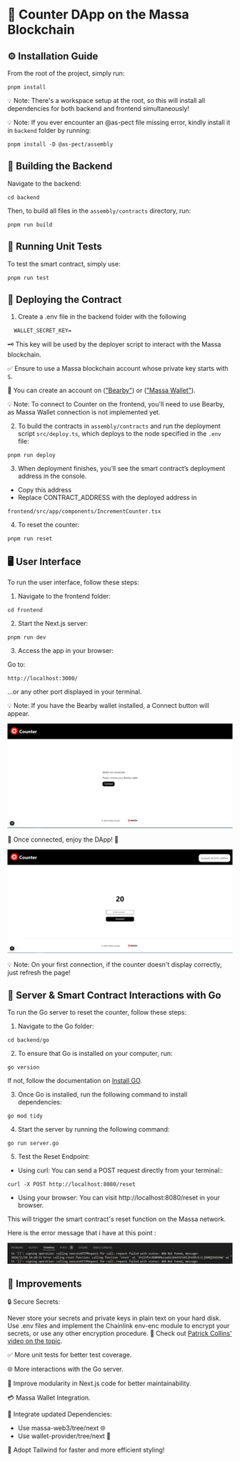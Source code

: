 # 🎉 Counter DApp on the Massa Blockchain 

## ⚙️ Installation Guide

From the root of the project, simply run:

```shell
pnpm install
```
💡 Note: There's a workspace setup at the root, so this will install all dependencies for both backend and frontend simultaneously!

💡 Note: If you ever encounter an @as-pect file missing error, kindly install it in `backend` folder by running:

```shell
pnpm install -D @as-pect/assembly
```
## 🔨 Building the Backend

Navigate to the backend:

```shell
cd backend
```

Then, to build all files in the `assembly/contracts` directory, run: 

```shell
pnpm run build
```

## 🧪 Running Unit Tests

To test the smart contract, simply use:

```shell
pnpm run test
```

## 🚀 Deploying the Contract

1. Create a .env file in the backend folder with the following

```shell
  WALLET_SECRET_KEY=
```
🗝️ This key will be used by the deployer script to interact with the Massa blockchain.

✅ Ensure to use a Massa blockchain account whose private key starts with `S`.

👛 You can create an account on (["Bearby"](https://bearby.io/)) or (["Massa Wallet"](https://station.massa.net/)).

💡 Note: To connect to Counter on the frontend, you'll need to use Bearby, as Massa Wallet connection is not implemented yet.

2. To build the contracts in `assembly/contracts` and run the deployment script `src/deploy.ts`, which deploys to the node specified in the `.env` file:

```shell
pnpm run deploy
```
3. When deployment finishes, you’ll see the smart contract’s deployment address in the console. 

- Copy this address 
- Replace CONTRACT_ADDRESS with the deployed address in 

```shell
frontend/src/app/components/IncrementCounter.tsx
```
4. To reset the counter: 

```shell
pnpm run reset
```



## 🖥️ User Interface 

To run the user interface, follow these steps:

1. Navigate to the frontend folder:

```shell
cd frontend
```
2. Start the Next.js server:

```shell
pnpm run dev
```

3. Access the app in your browser:

Go to: 

```shell
http://localhost:3000/
```
...or any other port displayed in your terminal.

💡 Note: If you have the Bearby wallet installed, a Connect button will appear.



![Connect](counter01.PNG)

🔗 Once connected, enjoy the DApp! 🎉

![Increment](counter02.PNG)

💡 Note: On your first connection, if the counter doesn't display correctly, just refresh the page! 

## 🤖 Server & Smart Contract Interactions with Go

To run the Go server to reset the counter, follow these steps:

1. Navigate to the Go folder:

```shell
cd backend/go
```
2. To ensure that Go is installed on your computer, run:

```shell
go version
```

If not, follow the documentation on [Install GO](https://go.dev/doc/install).

3. Once Go is installed, run the following command to install dependencies:

```shell
go mod tidy
```

4. Start the server by running the following command:

```shell
go run server.go
```

5. Test the Reset Endpoint:

- Using curl: You can send a POST request directly from your terminal::

```shell
curl -X POST http://localhost:8080/reset
```

- Using your browser: You can visit http://localhost:8080/reset in your browser.

This will trigger the smart contract's reset function on the Massa network.

Here is the error message that i have at this point : 

![Error Message](server_reset_error.PNG)

## 🌟 Improvements

🔒 Secure Secrets:

Never store your secrets and private keys in plain text on your hard disk. 
Use .env files and implement the Chainlink env-enc module to encrypt your secrets, or use any other encryption procedure. 
🎥 Check out [Patrick Collins' video on the topic](https://www.youtube.com/watch?v=CIbhqRJ4B8I).

✅ More unit tests for better test coverage.

🌐 More interactions with the Go server.

🧩 Improve modularity in Next.js code for better  maintainability.

💳 Massa Wallet Integration.

🌱 Integrate updated Dependencies:

- Use massa-web3/tree/next 🌐
- Use wallet-provider/tree/next 💼

🎨 Adopt Tailwind for faster and more efficient styling!